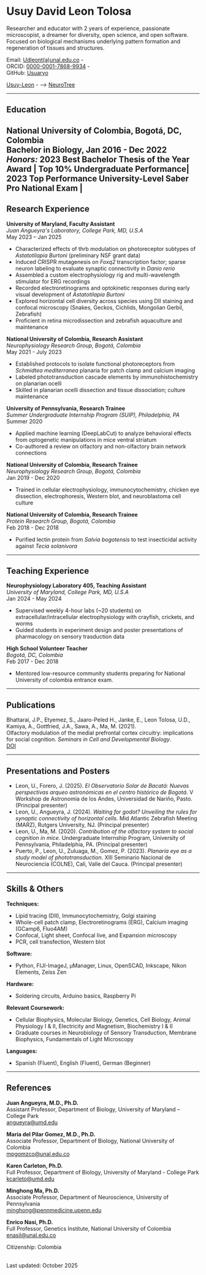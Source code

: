 

# Usuy David Leon Tolosa

Researcher and educator with 2 years of experience, passionate microscopist, a dreamer for diversity, open science, and open software. Focused on biological mechanisms underlying pattern formation and regeneration of tissues and structures. 

Email: [Udleont(a)unal.edu.co](https://usuy-leon.github.io/cv/) -  
ORCID: [0000-0001-7868-9934](https://orcid.org/0000-0001-7868-9934) -  
GitHub: [Usuaryo](https://github.com/Usuy-Leon)

<div id="webaddress">
  <a href="https://usuy-leon.github.io/Usuy-Leon/"><i class="fa-brands fa-bluesky"></i> Usuy-Leon</a> - -->
  <a href="https://neurotree.org/beta/peopleinfo.php?pid=928916"><i class="fa-brands fa-bluesky"></i> NeuroTree</a>
</div>

---

## Education

**National University of Colombia, Bogotá, DC, Colombia**  
Bachelor in Biology, Jan 2016 - Dec 2022  
*Honors:* 2023 Best Bachelor Thesis of the Year Award | Top 10% Undergraduate Performance| 2023 Top Performance University-Level Saber Pro National Exam | 
---

## Research Experience

**University of Maryland, Faculty Assistant**  
*Juan Angueyra's Laboratory, College Park, MD, U.S.A*  
May 2023 – Jan 2025  
- Characterized effects of thrb modulation on photoreceptor subtypes of *Astatotilapia Burtoni* (preliminary NSF grant data)  
- Induced CRISPR mutagenesis on *Foxq2* transcription factor; sparse neuron labeling to evaluate synaptic connectivity in *Danio rerio*  
- Assembled a custom electrophysiology rig and multi-wavelength stimulator for ERG recordings  
- Recorded electroretinograms and optokinetic responses during early visual development of *Astatotilapia Burtoni*  
- Explored horizontal cell diversity across species using DII staining and confocal microscopy (Snakes, Geckos, Cichlids, Mongolian Gerbil, Zebrafish)  
- Proficient in retina microdissection and zebrafish aquaculture and maintenance

**National University of Colombia, Research Assistant**  
*Neurophysiology Research Group, Bogotá, Colombia*  
May 2021 - July 2023  
- Established protocols to isolate functional photoreceptors from *Schmidtea mediterranea* planaria for patch clamp and calcium imaging  
- Labeled phototransduction cascade elements by immunohistochemistry on planarian ocelli  
- Skilled in planarian ocelli dissection and tissue dissociation; culture maintenance

**University of Pennsylvania, Research Trainee**  
*Summer Undergraduate Internship Program (SUIP), Philadelphia, PA*  
Summer 2020  
- Applied machine learning (DeepLabCut) to analyze behavioral effects from optogenetic manipulations in mice ventral striatum  
- Co-authored a review on olfactory and non-olfactory brain network connections

**National University of Colombia, Research Trainee**  
*Neurophysiology Research Group, Bogotá, Colombia*  
Jan 2019 - Dec 2020  
- Trained in cellular electrophysiology, immunocytochemistry, chicken eye dissection, electrophoresis, Western blot, and neuroblastoma cell culture

**National University of Colombia, Research Trainee**  
*Protein Research Group, Bogotá, Colombia*  
Feb 2018 - Dec 2018  
- Purified lectin protein from *Salvia bogotensis* to test insecticidal activity against *Tecia solanivora*

---

## Teaching Experience

**Neurophysiology Laboratory 405, Teaching Assistant**  
*University of Maryland, College Park, MD, U.S.A*  
Jan 2024 - May 2024  
- Supervised weekly 4-hour labs (~20 students) on extracellular/intracellular electrophysiology with crayfish, crickets, and worms  
- Guided students in experiment design and poster presentations of pharmacology on sensory trasduction data

**High School Volunteer Teacher**  
*Bogotá, DC, Colombia*  
Feb 2017 - Dec 2018  
- Mentored low-resource community students preparing for  National University of colombia entrance exam.

---

## Publications

Bhattarai, J.P., Etyemez, S., Jaaro-Peled H., Janke, E., Leon Tolosa, U.D., Kamiya, A., Gottfried, J.A., Sawa, A., Ma, M. (2021).  
Olfactory modulation of the medial prefrontal cortex circuitry: implications for social cognition. *Seminars in Cell and Developmental Biology*.  
[DOI](https://doi.org/10.1016/j.semcdb.2021.03.022)

---

## Presentations and Posters

- Leon, U., Forero, J. (2025). *El Observatorio Solar de Bacatá: Nuevas perspectivas arqueo astronómicas en el centro histórico de Bogotá*. V Workshop de Astronomia de los Andes, Universidad de Nariño, Pasto. (Principal presenter)  
- Leon, U., Angueyra, J. (2024). *Waiting for godot? Unveiling the rules for synaptic connectivity of horizontal cells*. Mid Atlantic Zebrafish Meeting (MARZ), Rutgers University, NJ. (Principal presenter)  
- Leon, U., Ma, M. (2020). *Contribution of the olfactory system to social cognition in mice*. Undergraduate Internship Program, University of Pennsylvania, Philadelphia, PA. (Principal presenter)  
- Puerto, P., Leon, U., Zuluaga, M., Gomez, P. (2023). *Planaria eye as a study model of phototransduction*. XIII Seminario Nacional de Neurociencia (COLNE), Cali, Valle del Cauca. (Principal presenter)

---

## Skills & Others

**Techniques:**  
- Lipid tracing (DII), Immunocytochemistry, Golgi staining  
- Whole-cell patch clamp, Electroretinograms (ERG), Calcium imaging (GCamp6, Fluo4AM)  
- Confocal, Light sheet, Confocal live, and Expansion microscopy  
- PCR, cell transfection, Western blot

**Software:**  
- Python, FIJI-ImageJ, μManager, Linux, OpenSCAD, Inkscape, Nikon Elements, Zeiss Zen

**Hardware:**  
- Soldering circuits, Arduino basics, Raspberry Pi

**Relevant Coursework:**  
- Cellular Biophysics, Molecular Biology, Genetics, Cell Biology, Animal Physiology I & II, Electricity and Magnetism, Biochemistry I & II  
- Graduate courses in Neurobiology of Sensory Transduction, Membrane Biophysics, Fundamentals of Light Microscopy

**Languages:**  
- Spanish (Fluent), English (Fluent), German (Beginner)

---

## References

**Juan Angueyra, M.D., Ph.D.**  
Assistant Professor, Department of Biology, University of Maryland – College Park  
[angueyra@umd.edu](mailto:angueyra@umd.edu)

**Maria del Pilar Gomez, M.D., Ph.D.**  
Associate Professor, Department of Biology, National University of Colombia  
[mpgomzco@unal.edu.co](mailto:mpgomzco@unal.edu.co)

**Karen Carleton, Ph.D.**  
Full Professor, Department of Biology, University of Maryland - College Park  
[kcarleto@umd.edu](mailto:kcarleto@umd.edu)

**Minghong Ma, Ph.D.**  
Associate Professor, Department of Neuroscience, University of Pennsylvania  
[minghong@pennmedicine.upenn.edu](mailto:minghong@pennmedicine.upenn.edu)

**Enrico Nasi, Ph.D.**  
Full Professor, Genetics Institute, National University of Colombia  
[enasil@unal.edu.co](mailto:enasil@unal.edu.co)

Citizenship: Colombia

<!-- 
Family: Married, two children
-->

<br/>Last updated: October 2025<br/><br/>

